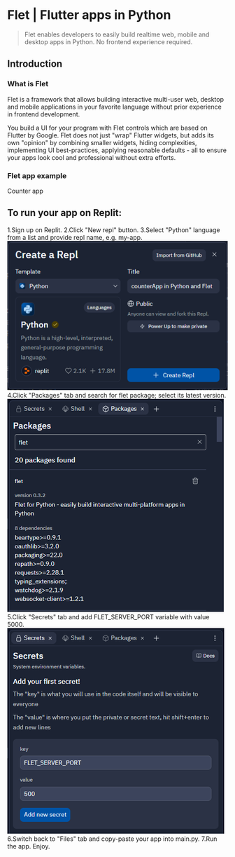 # Flet | Flutter apps in Python 
> Flet enables developers to easily build realtime web, mobile and desktop apps in Python. No frontend experience required.

## Introduction
### What is Flet
Flet is a framework that allows building interactive multi-user web, desktop and mobile applications in your favorite language without prior experience in frontend development.

You build a UI for your program with Flet controls which are based on Flutter by Google. Flet does not just "wrap" Flutter widgets, but adds its own "opinion" by combining smaller widgets, hiding complexities, implementing UI best-practices, applying reasonable defaults - all to ensure your apps look cool and professional without extra efforts.

### Flet app example
Counter app

## To run your app on Replit:
1.Sign up on Replit.
2.Click "New repl" button.
3.Select "Python" language from a list and provide repl name, e.g. my-app.
![image](image.png)
4.Click "Packages" tab and search for flet package; select its latest version.
![image](image_2.png)
5.Click "Secrets" tab and add FLET_SERVER_PORT variable with value 5000.
![image](image_3.png)
6.Switch back to "Files" tab and copy-paste your app into main.py.
7.Run the app. Enjoy.